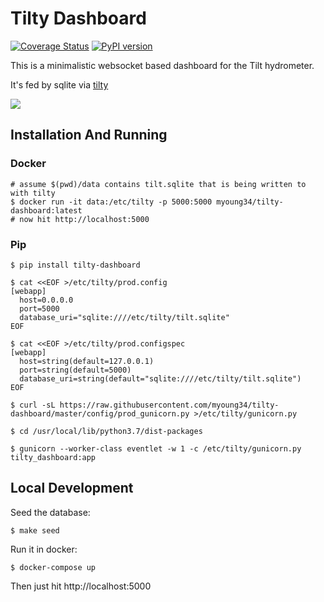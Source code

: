 Tilty Dashboard
===============

[![Coverage Status](https://coveralls.io/repos/github/myoung34/tilty-dashboard/badge.svg)](https://coveralls.io/github/myoung34/tilty-dashboard)
[![PyPI version](https://img.shields.io/pypi/v/tilty-dashboard.svg)](https://pypi.python.org/pypi/Tilty/)

This is a minimalistic websocket based dashboard for the Tilt hydrometer.

It's fed by sqlite via [tilty](https://github.com/myoung34/tilty)

![](https://cdn.zappy.app/859c7a44c7cf2bc04e427b037c5c5372.png)

## Installation And Running ##

### Docker ###

```
# assume $(pwd)/data contains tilt.sqlite that is being written to with tilty
$ docker run -it data:/etc/tilty -p 5000:5000 myoung34/tilty-dashboard:latest
# now hit http://localhost:5000
```

### Pip ###

```
$ pip install tilty-dashboard

$ cat <<EOF >/etc/tilty/prod.config
[webapp]
  host=0.0.0.0
  port=5000
  database_uri="sqlite:////etc/tilty/tilt.sqlite"
EOF

$ cat <<EOF >/etc/tilty/prod.configspec
[webapp]
  host=string(default=127.0.0.1)
  port=string(default=5000)
  database_uri=string(default="sqlite:////etc/tilty/tilt.sqlite")
EOF

$ curl -sL https://raw.githubusercontent.com/myoung34/tilty-dashboard/master/config/prod_gunicorn.py >/etc/tilty/gunicorn.py

$ cd /usr/local/lib/python3.7/dist-packages

$ gunicorn --worker-class eventlet -w 1 -c /etc/tilty/gunicorn.py tilty_dashboard:app
```

## Local Development ##

Seed the database:

```
$ make seed
```

Run it in docker:

```
$ docker-compose up
```

Then just hit http://localhost:5000
